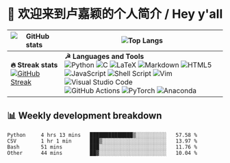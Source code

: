 # 👋 欢迎来到卢嘉颖的个人简介 / Hey y'all

| ![GitHub stats](https://github-readme-stats.vercel.app/api?username=lujiaying&theme=default&show_icons=true&locale=en&count_private=true)| ![Top Langs](https://github-readme-stats.vercel.app/api/top-langs/?username=lujiaying&layout=compact&hide=jupyter%20notebook) |
| -- | -- |
| <strong>🔥 Streak stats</strong> <br />[![GitHub Streak](https://github-readme-streak-stats.herokuapp.com/?user=lujiaying)](https://git.io/streak-stats) | <strong>☭ Languages and Tools</strong> <br /> ![Python](https://img.shields.io/badge/python-3670A0?style=for-the-badge&logo=python&logoColor=ffdd54) ![C](https://img.shields.io/badge/c-%2300599C.svg?style=for-the-badge&logo=c&logoColor=white) ![LaTeX](https://img.shields.io/badge/latex-%23008080.svg?style=for-the-badge&logo=latex&logoColor=white) ![Markdown](https://img.shields.io/badge/markdown-%23000000.svg?style=for-the-badge&logo=markdown&logoColor=white) ![HTML5](https://img.shields.io/badge/html5-%23E34F26.svg?style=for-the-badge&logo=html5&logoColor=white) <br /> ![JavaScript](https://img.shields.io/badge/javascript-%23323330.svg?style=for-the-badge&logo=javascript&logoColor=%23F7DF1E) ![Shell Script](https://img.shields.io/badge/shell_script-%23121011.svg?style=for-the-badge&logo=gnu-bash&logoColor=white) ![Vim](https://img.shields.io/badge/VIM-%2311AB00.svg?style=for-the-badge&logo=vim&logoColor=white) ![Visual Studio Code](https://img.shields.io/badge/Visual%20Studio%20Code-0078d7.svg?style=for-the-badge&logo=visual-studio-code&logoColor=white)  <br /> ![GitHub Actions](https://img.shields.io/badge/github%20actions-%232671E5.svg?style=for-the-badge&logo=githubactions&logoColor=white)	![PyTorch](https://img.shields.io/badge/PyTorch-%23EE4C2C.svg?style=for-the-badge&logo=PyTorch&logoColor=white) ![Anaconda](https://img.shields.io/badge/Anaconda-%2344A833.svg?style=for-the-badge&logo=anaconda&logoColor=white) |


## 📊 Weekly development breakdown
<!--START_SECTION:waka-->

```text
Python     4 hrs 13 mins   ██████████████▒░░░░░░░░░░   57.58 %
CSV        1 hr 1 min      ███▒░░░░░░░░░░░░░░░░░░░░░   13.97 %
Bash       51 mins         ███░░░░░░░░░░░░░░░░░░░░░░   11.76 %
Other      44 mins         ██▓░░░░░░░░░░░░░░░░░░░░░░   10.04 %
```

<!--END_SECTION:waka-->

